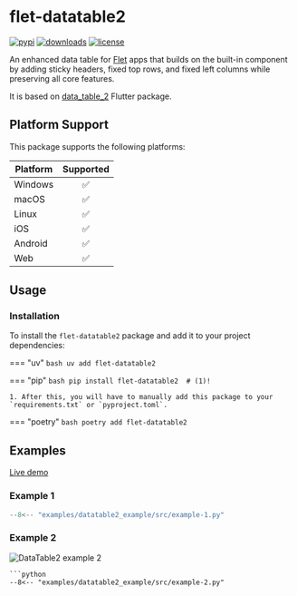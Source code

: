 # flet-datatable2

[![pypi](https://img.shields.io/pypi/v/flet-datatable2.svg)](https://pypi.python.org/pypi/flet-datatable2)
[![downloads](https://static.pepy.tech/badge/flet-datatable2/month)](https://pepy.tech/project/flet-datatable2)
[![license](https://img.shields.io/github/license/flet-dev/flet-datatable2.svg)](https://github.com/flet-dev/flet-datatable2/blob/main/LICENSE)

An enhanced data table for [Flet](https://flet.dev) apps that builds on the built-in component by adding sticky headers,
fixed top rows, and fixed left columns while preserving all core features.

It is based on [data_table_2](https://pub.dev/packages/data_table_2) Flutter package.

## Platform Support

This package supports the following platforms:

| Platform | Supported |
|----------|:---------:|
| Windows  |     ✅     |
| macOS    |     ✅     |
| Linux    |     ✅     |
| iOS      |     ✅     |
| Android  |     ✅     |
| Web      |     ✅     |

## Usage

### Installation

To install the `flet-datatable2` package and add it to your project dependencies:

=== "uv"
    ```bash
    uv add flet-datatable2
    ```

=== "pip"
    ```bash
    pip install flet-datatable2  # (1)!
    ```

    1. After this, you will have to manually add this package to your `requirements.txt` or `pyproject.toml`.

=== "poetry"
    ```bash
    poetry add flet-datatable2
    ```


## Examples

[Live demo](https://flet-controls-gallery.fly.dev/layout/datatable2)

### Example 1

```python
--8<-- "examples/datatable2_example/src/example-1.py"
```

### Example 2

![DataTable2 example 2](assets/example-2.gif)

```
```python
--8<-- "examples/datatable2_example/src/example-2.py"
```
